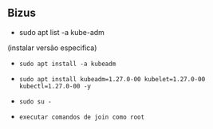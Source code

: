 ## Bizus

- sudo apt list -a kube-adm

(instalar versão especifica)

- `sudo apt install -a kubeadm`

- `sudo apt install kubeadm=1.27.0-00 kubelet=1.27.0-00 kubectl=1.27.0-00 -y`

- `sudo su -`

- `executar comandos de join como root`